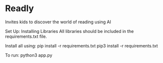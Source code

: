 # Readly
Invites kids to discover the world of reading using AI

Set Up:
Installing Libraries
All libraries should be included in the requirements.txt file.

Install all using: pip install -r requirements.txt
pip3 install -r requirements.txt

To run:
python3 app.py